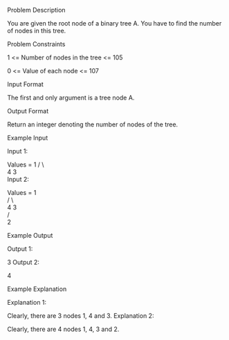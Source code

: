 Problem Description

You are given the root node of a binary tree A. You have to find the number of nodes in this tree.

Problem Constraints

1 <= Number of nodes in the tree <= 105

0 <= Value of each node <= 107

Input Format

The first and only argument is a tree node A.

Output Format

Return an integer denoting the number of nodes of the tree.

Example Input

Input 1:

Values = 1
/ \  
 4 3  
Input 2:

Values = 1  
 / \  
 4 3  
 /  
 2

Example Output

Output 1:

3
Output 2:

4

Example Explanation

Explanation 1:

Clearly, there are 3 nodes 1, 4 and 3.
Explanation 2:

Clearly, there are 4 nodes 1, 4, 3 and 2.
